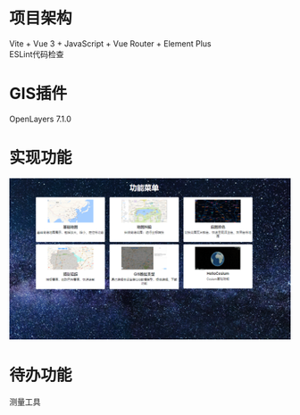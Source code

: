 <!--
 * @Author: ChatGIS ChatGIS@outlook.com
 * @Date: 2022-06-22 21:44:02
 * @LastEditors: ChatGIS ChatGIS@outlook.com
 * @LastEditTime: 2024-07-18 22:50:00
 * @FilePath: \GisShow\README.md
 * @Description: 
-->

# 项目架构
Vite + Vue 3 + JavaScript + Vue Router + Element Plus  
ESLint代码检查

# GIS插件
OpenLayers 7.1.0

# 实现功能
![功能](public/assets/menu.png)

# 待办功能
测量工具